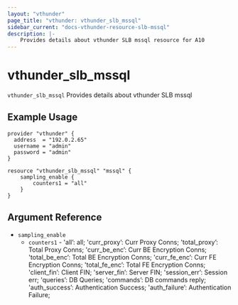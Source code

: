 ```yaml
---
layout: "vthunder"
page_title: "vthunder: vthunder_slb_mssql"
sidebar_current: "docs-vthunder-resource-slb-mssql"
description: |-
    Provides details about vthunder SLB mssql resource for A10
---
```


# vthunder\_slb\_mssql

`vthunder_slb_mssql` Provides details about vthunder SLB mssql
## Example Usage


```hcl
provider "vthunder" {
  address  = "192.0.2.65"
  username = "admin"
  password = "admin"
}

resource "vthunder_slb_mssql" "mssql" {
	sampling_enable {
	    counters1 = "all"
	}
}
```

## Argument Reference

* `sampling_enable`
    * `counters1` - 'all’: all; 'curr_proxy’: Curr Proxy Conns; 'total_proxy’: Total Proxy Conns; 'curr_be_enc’: Curr BE Encryption Conns; 'total_be_enc’: Total BE Encryption Conns; 'curr_fe_enc’: Curr FE Encryption Conns; 'total_fe_enc’: Total FE Encryption Conns; 'client_fin’: Client FIN; 'server_fin’: Server FIN; 'session_err’: Session err; 'queries’: DB Queries; 'commands’: DB commands reply; 'auth_success’: Authentication Success; 'auth_failure’: Authentication Failure;
